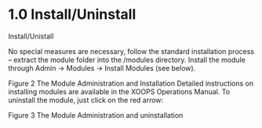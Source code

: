 # 1.0 Install/Uninstall

Install/Unistall

No special measures are necessary, follow the standard installation process – extract the module folder into the /modules directory. Install the module through Admin -> Modules -> Install Modules (see below). 
 
Figure 2 The Module Administration and Installation
Detailed instructions on installing modules are available in the XOOPS Operations Manual. 
To uninstall the module, just click on the red arrow:

 
Figure 3 The Module Administration and uninstallation

